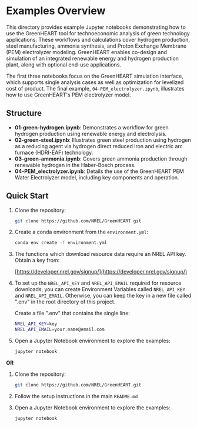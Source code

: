# Examples Overview

This directory provides example Jupyter notebooks demonstrating how to use the GreenHEART tool for technoeconomic analysis of green technology applications. These workflows and calculations cover hydrogen production, steel manufacturing, ammonia synthesis, and Proton Exchange Membrane (PEM) electrolyzer modeling. GreenHEART enables co-design and simulation of an integrated renewable energy and hydrogen production plant, along with optional end-use applications.

The first three notebooks focus on the GreenHEART simulation interface, which supports single analysis cases as well as optimization for levelized cost of product. The final example, `04-PEM_electrolyzer.ipynb`, illustrates how to use GreenHEART's PEM electrolyzer model.

## Structure

- **01-green-hydrogen.ipynb**: Demonstrates a workflow for green hydrogen production using renewable energy and electrolysis.
- **02-green-steel.ipynb**: Illustrates green steel production using hydrogen as a reducing agent via hydrogen direct reduced iron and electric arc furnace (HDRI-EAF) technology.
- **03-green-ammonia.ipynb**: Covers green ammonia production through renewable hydrogen in the Haber-Bosch process.
- **04-PEM_electrolyzer.ipynb**: Details the use of the GreenHEART PEM Water Electrolyzer model, including key components and operation.

## Quick Start
1. Clone the repository:
    ```bash
    git clone https://github.com/NREL/GreenHEART.git
    ```
2. Create a conda environment from the `environment.yml`:
    ```bash
    conda env create -f environment.yml
    ```
3. The functions which download resource data require an NREL API key. Obtain a key from:

    [https://developer.nrel.gov/signup/](https://developer.nrel.gov/signup/)

4. To set up the `NREL_API_KEY` and `NREL_API_EMAIL` required for resource downloads, you can create
   Environment Variables called `NREL_API_KEY` and `NREL_API_EMAIL`. Otherwise, you can keep the key
   in a new file called ".env" in the root directory of this project.

    Create a file ".env" that contains the single line:

    ```bash
    NREL_API_KEY=key
    NREL_API_EMAIL=your.name@email.com
    ```
5. Open a Jupyter Notebook environment to explore the examples:

    ```bash
   jupyter notebook
   ```

**OR**
1. Clone the repository:
    ```bash
    git clone https://github.com/NREL/GreenHEART.git
    ```
2. Follow the setup instructions in the main `README.md`
3. Open a Jupyter Notebook environment to explore the examples:

    ```bash
   jupyter notebook
   ```
